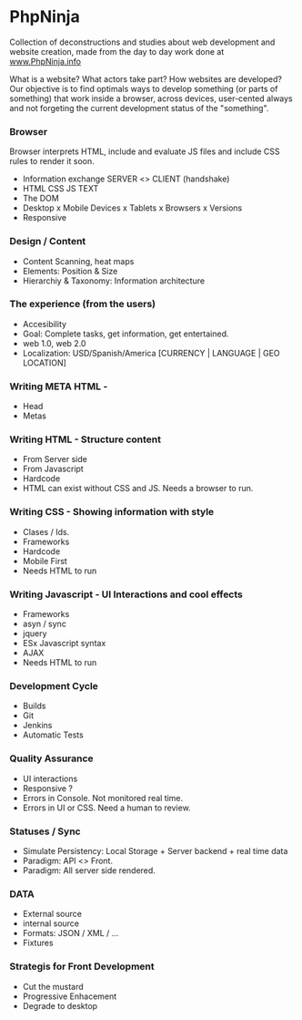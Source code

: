 # PhpNinja
Collection of deconstructions and studies about web development and website creation, made from the day to day work done at www.PhpNinja.info

What is a website? What actors take part? How websites are developed?
Our objective is to find optimals ways to develop something (or parts of something) that work inside a browser, across devices, user-cented always and not forgeting the current development status of the "something".


### Browser
Browser interprets HTML, include and evaluate JS files and include CSS rules to render it soon.

- Information exchange SERVER <> CLIENT (handshake)
- HTML CSS JS TEXT
- The DOM
- Desktop x Mobile Devices x Tablets x Browsers x Versions
- Responsive


### Design / Content
- Content Scanning, heat maps
- Elements: Position & Size
- Hierarchiy & Taxonomy: Information architecture

### The experience (from the users)
- Accesibility
- Goal: Complete tasks, get information, get entertained.
- web 1.0, web 2.0
- Localization: USD/Spanish/America [CURRENCY | LANGUAGE | GEO LOCATION]

### Writing META HTML - 
- Head
- Metas


### Writing HTML - Structure content
- From Server side
- From Javascript
- Hardcode
- HTML can exist without CSS and JS. Needs a browser to run.

### Writing CSS - Showing information with style
- Clases / Ids.
- Frameworks
- Hardcode
- Mobile First
- Needs HTML to run

### Writing Javascript - UI Interactions and cool effects
- Frameworks
- asyn / sync
- jquery 
- ESx Javascript syntax
- AJAX
- Needs HTML to run

### Development Cycle
- Builds
- Git
- Jenkins
- Automatic Tests

### Quality Assurance
- UI interactions
- Responsive ?
- Errors in Console. Not monitored real time.
- Errors in UI or CSS. Need a human to review.

### Statuses / Sync
- Simulate Persistency: Local Storage + Server backend + real time data
- Paradigm: API <> Front.
- Paradigm: All server side rendered.

### DATA 
- External source
- internal source 
- Formats: JSON / XML / ...
- Fixtures

### Strategis for Front Development
- Cut the mustard 
- Progressive Enhacement
- Degrade to desktop
